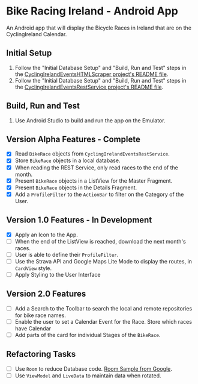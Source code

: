 # Bike Racing Ireland - Android App

An Android app that will display the Bicycle Races in Ireland that are
on the CyclingIreland Calendar.

## Initial Setup

1. Follow the "Initial Database Setup" and "Build, Run and Test" steps
in the [CyclingIrelandEventsHTMLScraper project's README file](https://github.com/lukegjpotter/cycling-ireland-events-html-scraper/blob/master/README.md).
1. Follow the "Initial Database Setup" and "Build, Run and Test" steps
in the [CyclingIrelandEventsRestService project's README file](https://github.com/lukegjpotter/cycling-ireland-events-rest-service/blob/master/README.md).

## Build, Run and Test

1. Use Android Studio to build and run the app on the Emulator.

## Version Alpha Features - Complete

* [x] Read `BikeRace` objects from `CyclingIrelandEventsRestService`.
* [x] Store `BikeRace` objects in a local database.
* [x] When reading the REST Service, only read races to the end of the
      month.
* [x] Present `BikeRace` objects in a ListView for the Master Fragment.
* [x] Present `BikeRace` objects in the Details Fragment.
* [x] Add a `ProfileFilter` to the `ActionBar` to filter on the Category
      of the User.

## Version 1.0 Features - In Development

* [x] Apply an Icon to the App.
* [ ] When the end of the ListView is reached, download the next month's
      races.
* [ ] User is able to define their `ProfileFilter`.
* [ ] Use the Strava API and Google Maps Lite Mode to display the
      routes, in `CardView` style.
* [ ] Apply Styling to the User Interface

## Version 2.0 Features

* [ ] Add a Search to the Toolbar to search the local and remote
      repositories for bike race names.
* [ ] Enable the user to set a Calendar Event for the Race. Store which
      races have Calendar 
* [ ] Add parts of the card for individual Stages of the `BikeRace`.

## Refactoring Tasks

 * [ ] Use `Room` to reduce Database code. [Room Sample from Google](https://github.com/googlesamples/android-architecture-components).
 * [ ] Use `ViewModel` and `LiveData` to maintain data when rotated.

